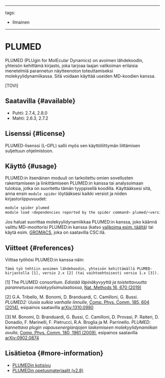 
---
tags:
  - Ilmainen
---

# PLUMED

PLUMED (PLUgin for MolEcular Dynamics) on avoimen lähdekoodin, yhteisön kehittämä kirjasto, joka tarjoaa laajan valikoiman erilaisia menetelmiä parannetun näytteenoton toteuttamiseksi molekyylidynamiikassa. Sitä voidaan käyttää useiden MD-koodien kanssa.

[TOVI] 

## Saatavilla {#available}

-   Puhti: 2.7.4, 2.8.0
-   Mahti: 2.6.3, 2.7.2

## Lisenssi {#license}

PLUMED-lisenssi (L-GPL) sallii myös sen käyttöliittymän liittämisen suljettuun ohjelmistoon.

## Käyttö {#usage}

PLUMED:in itsenäinen moduuli on tarkoitettu omien sovellusten rakentamiseen ja linkittämiseen PLUMED:in kanssa tai analysoimaan tuloksia, jotka on suoritettu tämän tyyppisellä koodilla. Käyttääksesi sitä, anna ensin `module spider` löytääksesi kaikki versiot ja niiden kirjastoriippuvuudet:

```bash
module spider plumed
module load <dependencies reported by the spider command> plumed/<version>
```

Jos haluat suorittaa molekyylidynamiikkaa PLUMED:in kanssa, joko käännä valittu MD-moottorisi PLUMED:in kanssa (katso [valikoima esim. täältä](https://www.plumed.org/)) tai käytä esim. [GROMACS](gromacs.md), joka on saatavilla CSC:llä.

## Viitteet {#references}

Viittaa työhösi PLUMED:in kanssa näin:

```text
Tämä työ tehtiin avoimen lähdekoodin, yhteisön kehittämällä PLUMED-kirjastolla [1], versio 2.x [2] (tai vaihtoehtoisesti versio 1.x [3]).
```

[1] The PLUMED consortium. _Edistää läpinäkyvyyttä ja toistettavuutta parannetussa molekyylisimulaatiossa_, [Nat. Methods 16, 670 (2019)](https://doi.org/10.1038/s41592-019-0506-8)

[2] G.A. Tribello, M. Bonomi, D. Branduardi, C. Camilloni, G. Bussi. _PLUMED2: Uusia sulkia vanhalle linnulle_, [Comp. Phys. Comm. 185, 604 (2014)](http://doi.org/10.1016/j.cpc.2013.09.018), esipainos saatavilla [arXiv:1310.0980](https://arxiv.org/abs/1310.0980)

[3] M. Bonomi, D. Branduardi, G. Bussi, C. Camilloni, D. Provasi, P. Raiteri, D. Donadio, F. Marinelli, F. Pietrucci, R.A. Broglia ja M. Parrinello. _PLUMED: kannettava plugin vapausenergiarajojen laskemiseen molekyylidynamiikan avulla_, [Comp. Phys. Comm. 180, 1961 (2009)](http://doi.org/10.1016/j.cpc.2009.05.011), esipainos saatavilla [arXiv:0902.0874](http://arxiv.org/abs/0902.0874)

## Lisätietoa {#more-information}

-   [PLUMEDin kotisivu](https://www.plumed.org)
-   [PLUMEDin opetusmateriaalit (v2.8)](https://www.plumed.org/doc-v2.8/user-doc/html/tutorials.html)
